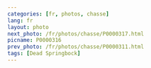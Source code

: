 ```yaml
---
categories: [fr, photos, chasse]
lang: fr
layout: photo
next_photo: /fr/photos/chasse/P0000317.html
picname: P0000316
prev_photo: /fr/photos/chasse/P0000311.html
tags: [Dead Springbock]
---
```

